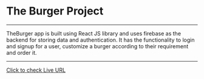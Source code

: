 # The Burger Project

___


TheBurger app is built using React JS library and uses firebase as the backend for storing data and authentication. It has the functionality to login and signup for a user, customize a burger according to their requirement and order it.

___

[Click to check Live URL](https://burger-472a9.web.app/)
